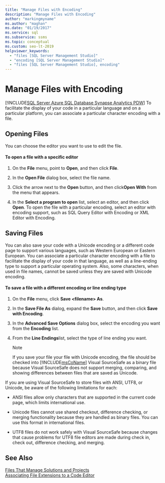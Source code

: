 ```yaml
---
title: "Manage Files with Encoding"
description: "Manage Files with Encoding"
author: "markingmyname"
ms.author: "maghan"
ms.date: "01/19/2017"
ms.service: sql
ms.subservice: ssms
ms.topic: conceptual
ms.custom: seo-lt-2019
helpviewer_keywords:
  - "files [SQL Server Management Studio]"
  - "encoding [SQL Server Management Studio]"
  - "files [SQL Server Management Studio], encoding"
---
```

# Manage Files with Encoding
[!INCLUDE[SQL Server Azure SQL Database Synapse Analytics PDW](../../includes/applies-to-version/sql-asdb-asdbmi-asa-pdw.md)]
To facilitate the display of your code in a particular language and on a particular platform, you can associate a particular character encoding with a file.  
  
## Opening Files  
You can choose the editor you want to use to edit the file.  
  
#### To open a file with a specific editor  
  
1.  On the **File** menu, point to **Open**, and then click **File**.  
  
2.  In the **Open File** dialog box, select the file name.  
  
3.  Click the arrow next to the **Open** button, and then click**Open With** from the menu that appears.  
  
4.  In the **Select a program to open** list, select an editor, and then click **Open**. To open the file with a particular encoding, select an editor with encoding support, such as SQL Query Editor with Encoding or XML Editor with Encoding.  
  
## Saving Files  
You can also save your code with a Unicode encoding or a different code page to support various languages, such as Western European or Eastern European. You can associate a particular character encoding with a file to facilitate the display of your code in that language, as well as a line-ending type to support a particular operating system. Also, some characters, when used in file names, cannot be saved unless they are saved with Unicode encoding.  
  
#### To save a file with a different encoding or line ending type  
  
1.  On the **File** menu, click **Save \<filename\> As**.  
  
2.  In the **Save File As** dialog, expand the **Save** button, and then click **Save with Encoding**.  
  
3.  In the **Advanced Save Options** dialog box, select the encoding you want from the **Encoding** list.  
  
4.  From the **Line Endings**list, select the type of line ending you want.  
  
    > [!NOTE]  
    > If you save your file your file with Unicode encoding, the file should be checked into [!INCLUDE[msCoName](../../includes/msconame-md.md)] Visual SourceSafe as a binary file because Visual SourceSafe does not support merging, comparing, and showing differences between files that are saved as Unicode.  
  
If you are using Visual SourceSafe to store files with ANSI, UTF8, or Unicode, be aware of the following limitations for each:  
  
-   ANSI files allow only characters that are supported in the current code page, which limits international use.  
  
-   Unicode files cannot use shared checkout, difference checking, or merging functionality because they are handled as binary files. You can use this format in international files.  
  
-   UTF8 files do not work safely with Visual SourceSafe because changes that cause problems for UTF8 file editors are made during check in, check out, difference checking, and merging.  
  
## See Also  
[Files That Manage Solutions and Projects](../../ssms/solution/files-that-manage-solutions-and-projects.md)  
[Associating File Extensions to a Code Editor](../scripting/associate-file-extensions-to-a-code-editor.md)  
